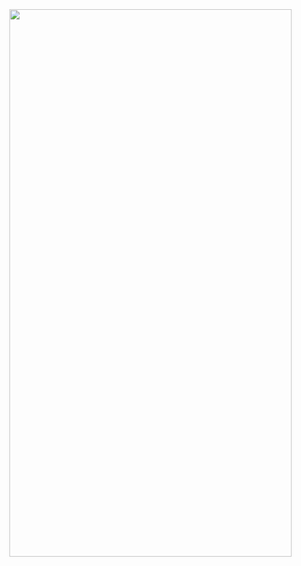 <div id="header" align="center">
    <img src="https://media.giphy.com/media/qgQUggAC3Pfv687qPC/giphy.gif" width="100%" height="50%"/>
</div>

